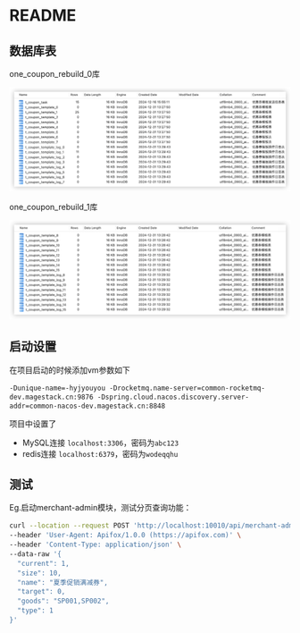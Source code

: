 # README

## 数据库表

one_coupon_rebuild_0库

![image-20250117161139439](./README.assets/image-20250117161139439.png)

one_coupon_rebuild_1库

![image-20250117161155713](./README.assets/image-20250117161155713.png)

## 启动设置

在项目启动的时候添加vm参数如下

```
-Dunique-name=-hyjyouyou -Drocketmq.name-server=common-rocketmq-dev.magestack.cn:9876 -Dspring.cloud.nacos.discovery.server-addr=common-nacos-dev.magestack.cn:8848 
```

项目中设置了

- MySQL连接 `localhost:3306`，密码为`abc123`
- redis连接 `localhost:6379`，密码为`wodeqqhu`

## 测试
Eg.启动merchant-admin模块，测试分页查询功能：

```sh
curl --location --request POST 'http://localhost:10010/api/merchant-admin/coupon-template/page' \
--header 'User-Agent: Apifox/1.0.0 (https://apifox.com)' \
--header 'Content-Type: application/json' \
--data-raw '{
  "current": 1,
  "size": 10,
  "name": "夏季促销满减券",
  "target": 0,
  "goods": "SP001,SP002",
  "type": 1
}'
```

